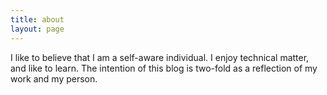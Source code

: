 ```yaml
---
title: about
layout: page
---
```

I like to believe that I am a self-aware individual. I enjoy technical matter, and like to learn. The intention of this blog is two-fold as a reflection of my work and my person.
